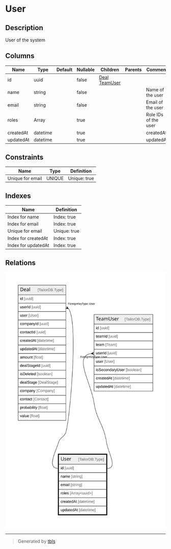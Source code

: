 # User

## Description

User of the system

## Columns

| Name | Type | Default | Nullable | Children | Parents | Comment |
| ---- | ---- | ------- | -------- | -------- | ------- | ------- |
| id | uuid |  | false | [Deal](Deal.md) [TeamUser](TeamUser.md) |  |  |
| name | string |  | false |  |  | Name of the user |
| email | string |  | false |  |  | Email of the user |
| roles | Array<uuid> |  | true |  |  | Role IDs of the user |
| createdAt | datetime |  | true |  |  | createdAt |
| updatedAt | datetime |  | true |  |  | updatedAt |

## Constraints

| Name | Type | Definition |
| ---- | ---- | ---------- |
| Unique for email | UNIQUE | Unique: true |

## Indexes

| Name | Definition |
| ---- | ---------- |
| Index for name | Index: true |
| Index for email | Index: true |
| Unique for email | Unique: true |
| Index for createdAt | Index: true |
| Index for updatedAt | Index: true |

## Relations

![er](User.svg)

---

> Generated by [tbls](https://github.com/k1LoW/tbls)
